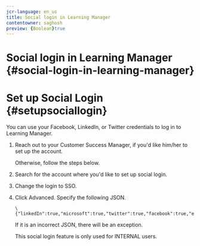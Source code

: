 ```yaml
---
jcr-language: en_us
title: Social login in Learning Manager
contentowner: saghosh
preview: {Boolean}true
---
```



# Social login in Learning Manager {#social-login-in-learning-manager}

# Set up Social Login {#setupsociallogin}

You can use your Facebook, LinkedIn, or Twitter credentials to log in to Learning Manager.

1. Reach out to your Customer Success Manager, if you'd like him/her to set up the account.

   Otherwise, follow the steps below.

1. Search for the account where you'd like to set up social login.
1. Change the login to SSO.
1. Click Advanced. Specify the following JSON.

   ```
   \{"linkedIn":true,"microsoft":true,"twitter":true,"facebook":true,"editingAllowed":true
   ```

   If it is an incorrect JSON, there will be an exception.

   This social login feature is&nbsp;only used for INTERNAL users.

